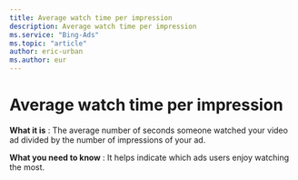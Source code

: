```yaml
---
title: Average watch time per impression
description: Average watch time per impression
ms.service: "Bing-Ads"
ms.topic: "article"
author: eric-urban
ms.author: eur
---
```


# Average watch time per impression

**What it is** : The average number of seconds someone watched your video ad divided by the number of impressions of your ad.

**What you need to know** : It helps indicate which ads users enjoy watching the most.


